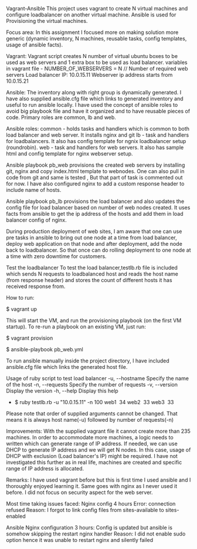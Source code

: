 Vagrant-Ansible
This project uses vagrant to create N virtual machines and configure loadbalancer on another virtual machine. Ansible is used for Provisioning the virtual machines.

Focus area: 
In this assignment I focused more on making solution more generic (dynamic inventory, N machines, reusable tasks, config templates, usage of ansible facts).

Vagrant: Vagrant script creates N number of virtual ubuntu boxes to be used as web servers and 1 extra box to be used as load balancer. 
variables in vagrant file - 
NUMBER_OF_WEBSERVERS = N // Number of required web servers
Load balancer IP: 10.0.15.11 
Webserver ip address starts from 10.0.15.21

Ansible: The inventory along with right group is dynamically generated. I have also supplied ansible.cfg file which links to generated inventory and useful to run ansible locally.
I have used the concept of ansible roles to avoid big playbook file and have it organized and to have reusable pieces of code. Primary roles are common, lb and web.

Ansible roles:
common - holds tasks and handlers which is common to both load balancer and web server. It installs nginx and git 
lb - task and handlers for loadbalancers. It also has config template for ngnix loadbalancer setup (roundrobin). 
web - task and handlers for web servers. It also has sample html and config template for nginx webserver setup.

Ansible playbook pb_web provisions the created web servers by installing git, nginx and copy index.html template to webnodes. One can also pull in code from git and same is tested , But that part of task is commented out for now. I have also configured nginx to add a custom response header to include name of hosts.

Ansible playbook pb_lb provisions the load balancer and also updates the config file for load balancer based on number of web nodes created. It uses facts from ansible to get the ip address of the hosts and add them in load balancer config of nginx.

During production deployment of web sites, I am aware that one can use pre tasks in ansible to bring out one node at a time from load balancer, deploy web application on that node and after deployment, add the node back to loadbalancer. So that once can do rolling deployment to one node at a time with zero downtime for customers.

Test the loadbalancer
To test the load balancer,testlb.rb file is included which sends N requests to loadbalanced host and reads the host name (from response header) and stores the count of different hosts it has received response from.

How to run:

$ vagrant up 

This will start the VM, and run the provisioning playbook (on the first VM startup).
To re-run a playbook on an existing VM, just run:

$ vagrant provision

$ ansible-playbook pb_web.yml 

To run ansible manually inside the project directory, I have included ansible.cfg file which links the generated host file. 

Usage of ruby script to test load balancer
-u, --hostname Specify the name of the host 
-n, --requests Specify the number of requests 
-v, --version Display the version 
-h, --help Display this help 

- \$ ruby testlb.rb -u "10.0.15.11" -n 100 
web1  34
web2  33
web3  33

Please note that order of supplied arguments cannot be changed. That means it is always host name(-u) followed by number of requests(-n)

Improvements: With the supplied vagrant file it cannot create more than 235 machines. In order to accommodate more machines, a logic needs to written which can generate range of IP address. If needed, we can use DHCP to generate IP address and we will get N nodes. In this case, usage of DHCP with exclusion (Load balancer's IP) might be required. I have not investigated this further as in real life, machines are created and specific range of IP address is allocated.

Remarks:
I have used vagrant before but this is first time I used ansible and I thoroughly enjoyed learning it. Same goes with nginx as I never used it before. I did not focus on security aspect for the web server.

Most time taking issues faced:
Nginx config 4 hours
Error: connection refused
Reason: I forgot to link config files from sites-available to  sites-enabled

Ansible Nginx configuration 3 hours:
Config is updated but ansible is somehow skipping the restart nginx handler
Reason: I did not enable sudo option  hence it was unable to restart nginx and silently failed






